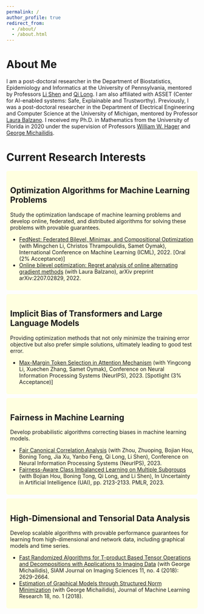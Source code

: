 ```yaml
---
permalink: /
author_profile: true
redirect_from: 
  - /about/
  - /about.html
---
```


<!DOCTYPE html>
<html>
<head>
<style>
  .research-interest {
    background-color: #FFFFE0;
    padding: 10px;
    border-radius: 5px;
    margin-bottom: 10px;
  }
</style>
</head>
<body>

<h1>About Me</h1>
<p>I am a post-doctoral researcher in the Department of Biostatistics, Epidemiology and Informatics at the University of Pennsylvania, mentored by Professors <a href="https://www.med.upenn.edu/apps/faculty/index.php/g275/p9075258">Li Shen</a> and <a href="https://www.med.upenn.edu/apps/faculty/index.php/g275/p8939931">Qi Long</a>. I am also affiliated with ASSET (Center for AI-enabled systems: Safe, Explainable and Trustworthy). Previously, I was a post-doctoral researcher in the Department of Electrical Engineering and Computer Science at the University of Michigan, mentored by Professor <a href="https://web.eecs.umich.edu/~girasole/">Laura Balzano</a>. I received my Ph.D. in Mathematics from the University of Florida in 2020 under the supervision of Professors <a href="https://people.clas.ufl.edu/hager/">William W. Hager</a> and <a href="https://informatics.research.ufl.edu/homepage-2/about-us/michailidis.html">George Michailidis</a>.</p>

<h1>Current Research Interests</h1>

<div class="research-interest">
  <h2>Optimization Algorithms for Machine Learning Problems</h2>
  <p>Study the optimization landscape of machine learning problems and develop online, federated, and distributed algorithms for solving these problems with provable guarantees.</p>
  <ul>
    <li><a href="https://arxiv.org/abs/2205.02215">FedNest: Federated Bilevel, Minimax, and Compositional Optimization</a> (with Mingchen Li, Christos Thrampoulidis, Samet Oymak), International Conference on Machine Learning (ICML), 2022. [Oral (2% Acceptance)]</li>
    <li><a href="https://arxiv.org/abs/2207.02829">Online bilevel optimization: Regret analysis of online alternating gradient methods</a> (with Laura Balzano), arXiv preprint arXiv:2207.02829, 2022.</li>
  </ul>
</div>

<div class="research-interest">
  <h2>Implicit Bias of Transformers and Large Language Models</h2>
  <p>Providing optimization methods that not only minimize the training error objective but also prefer simple solutions, ultimately leading to good test error.</p>
  <ul>
    <li><a href="https://arxiv.org/abs/2306.13596">Max-Margin Token Selection in Attention Mechanism</a> (with Yingcong Li, Xuechen Zhang, Samet Oymak), Conference on Neural Information Processing Systems (NeurIPS), 2023. [Spotlight (3% Acceptance)]</li>
  </ul>
</div>

<div class="research-interest">
  <h2>Fairness in Machine Learning</h2>
  <p>Develop probabilistic algorithms correcting biases in machine learning models.</p>
  <ul>
    <li><a href="https://arxiv.org/abs/2309.15809">Fair Canonical Correlation Analysis</a> (with Zhou, Zhuoping, Bojian Hou, Boning Tong, Jia Xu, Yanbo Feng, Qi Long, Li Shen), Conference on Neural Information Processing Systems (NeurIPS), 2023.</li>
    <li><a href="https://proceedings.mlr.press/v216/tarzanagh23a">Fairness-Aware Class Imbalanced Learning on Multiple Subgroups</a> (with Bojian Hou, Boning Tong, Qi Long, and Li Shen), In Uncertainty in Artificial Intelligence (UAI), pp. 2123-2133. PMLR, 2023.</li>
  </ul>
</div>

<div class="research-interest">
  <h2>High-Dimensional and Tensorial Data Analysis</h2>
  <p>Develop scalable algorithms with provable performance guarantees for learning from high-dimensional and network data, including graphical models and time series.</p>
  <ul>
    <li><a href="https://arxiv.org/abs/1704.04362">Fast Randomized Algorithms for T-product Based Tensor Operations and Decompositions with Applications to Imaging Data</a> (with George Michailidis), SIAM Journal on Imaging Sciences 11, no. 4 (2018): 2629-2664.</li>
    <li><a href="https://arxiv.org/abs/1609.09010">Estimation of Graphical Models through Structured Norm Minimization</a> (with George Michailidis), Journal of Machine Learning Research 18, no. 1 (2018).</li>
  </ul>
</div>

</body>
</html>
